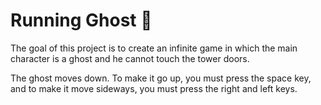 # Running Ghost 👻
The goal of this project is to create an infinite game in which the main character is a ghost and he cannot touch the tower doors.

The ghost moves down. To make it go up, you must press the space key, and to make it move sideways, you must press the right and left keys.
